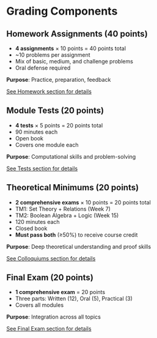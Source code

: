 # Grading Components

## Homework Assignments (40 points)

- **4 assignments** × 10 points = 40 points total
- ~10 problems per assignment
- Mix of basic, medium, and challenge problems
- Oral defense required

**Purpose**: Practice, preparation, feedback

[See Homework section for details](../../assessments/homework/README.md)

## Module Tests (20 points)

- **4 tests** × 5 points = 20 points total
- 90 minutes each
- Open book
- Covers one module each

**Purpose**: Computational skills and problem-solving

[See Tests section for details](../../assessments/tests/README.md)

## Theoretical Minimums (20 points)

- **2 comprehensive exams** × 10 points = 20 points total
- TM1: Set Theory + Relations (Week 7)
- TM2: Boolean Algebra + Logic (Week 15)
- 120 minutes each
- Closed book
- **Must pass both** (≥50%) to receive course credit

**Purpose**: Deep theoretical understanding and proof skills

[See Colloquiums section for details](../../assessments/colloquiums/README.md)

## Final Exam (20 points)

- **1 comprehensive exam** = 20 points
- Three parts: Written (12), Oral (5), Practical (3)
- Covers all modules

**Purpose**: Integration across all topics

[See Final Exam section for details](../../assessments/exam/README.md)
